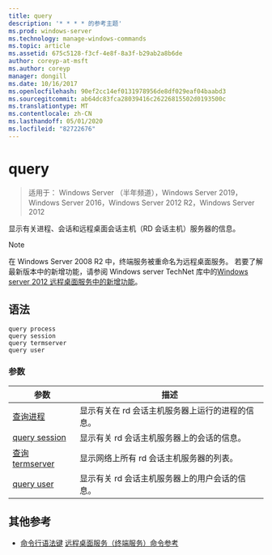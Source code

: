 ```yaml
---
title: query
description: '* * * * 的参考主题'
ms.prod: windows-server
ms.technology: manage-windows-commands
ms.topic: article
ms.assetid: 675c5128-f3cf-4e8f-8a3f-b29ab2a8b6de
author: coreyp-at-msft
ms.author: coreyp
manager: dongill
ms.date: 10/16/2017
ms.openlocfilehash: 90ef2cc14ef0131978956de8df029eaf04baabd3
ms.sourcegitcommit: ab64dc83fca28039416c26226815502d0193500c
ms.translationtype: MT
ms.contentlocale: zh-CN
ms.lasthandoff: 05/01/2020
ms.locfileid: "82722676"
---
```

# <a name="query"></a>query

> 适用于： Windows Server （半年频道），Windows Server 2019，Windows Server 2016，Windows Server 2012 R2，Windows Server 2012

显示有关进程、会话和远程桌面会话主机（RD 会话主机）服务器的信息。

> [!NOTE]
> 在 Windows Server 2008 R2 中，终端服务被重命名为远程桌面服务。 若要了解最新版本中的新增功能，请参阅 Windows server TechNet 库中的[Windows server 2012 远程桌面服务中的新增功能](https://technet.microsoft.com/library/hh831527)。

## <a name="syntax"></a>语法
```
query process
query session
query termserver
query user
```

### <a name="parameters"></a>参数
|参数|描述|
|-------|--------|
|[查询进程](query-process.md)|显示有关在 rd 会话主机服务器上运行的进程的信息。|
|[query session](query-session.md)|显示有关 rd 会话主机服务器上的会话的信息。|
|[查询 termserver](query-termserver.md)|显示网络上所有 rd 会话主机服务器的列表。|
|[query user](query-user.md)|显示有关 rd 会话主机服务器上的用户会话的信息。|

## <a name="additional-references"></a>其他参考
- [命令行语法键](command-line-syntax-key.md)
[远程桌面服务（终端服务）命令参考](remote-desktop-services-terminal-services-command-reference.md)
